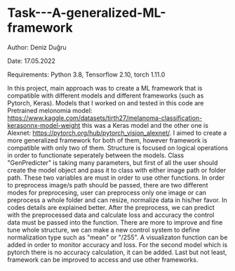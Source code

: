 # Task---A-generalized-ML-framework

Author: Deniz Duğru

Date: 17.05.2022

Requirements: Python 3.8, Tensorflow 2.10, torch 1.11.0

  In this project, main approach was to create a ML framework that is compatible with different models and different frameworks (such as Pytorch, Keras). Models that I worked on and tested in this code are Pretrained melonomia model: https://www.kaggle.com/datasets/tirth27/melanoma-classification-kerasonnx-model-weight this was a Keras model and the other one is Alexnet: https://pytorch.org/hub/pytorch_vision_alexnet/. I aimed to create a more generalized framework for both of them, however framework is compatible with only two of them. Structure is focused on logical operations in order to functionate seperately between the models. Class "GenPredicter" is taking many parameters, but first of all the user should create the model object and pass it to class with either image path or folder path. These two variables are must in order to use other functions. In order to preprocess image/s path should be passed, there are two different modes for preprocesing, user can preprocess only one image or can preprocess a whole folder and can resize, normalize data in his/her favor. In codes details are explained better. After the preprocess, we can predict with the preprocessed data and calculate loss and accuracy the control data must be passed into the function. There are more to improve and fine tune whole structure, we can make a new control system to define normalization type such as "mean" or "/255". A visualizaton function can be added in order to monitor accuracy and loss. For the second model which is pytorch there is no accuracy calculation, it can be added. Last but not least, framework can be improved to access and use other frameworks.
